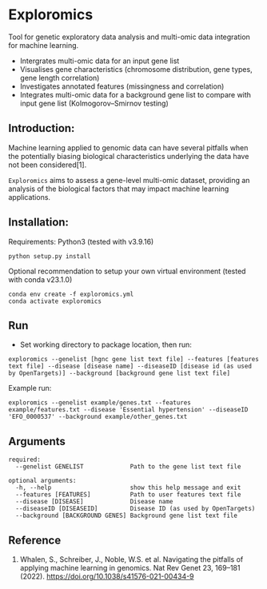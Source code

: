 # Exploromics
Tool for genetic exploratory data analysis and multi-omic data integration for machine learning.

- Intergrates multi-omic data for an input gene list
- Visualises gene characteristics (chromosome distribution, gene types, gene length correlation)
- Investigates annotated features (missingness and correlation) 
- Integrates multi-omic data for a background gene list to compare with input gene list (Kolmogorov–Smirnov testing)

## Introduction:

Machine learning applied to genomic data can have several pitfalls when the potentially biasing biological characteristics underlying the data have not been considered[1]. 

```Exploromics``` aims to assess a gene-level multi-omic dataset, providing an analysis of the biological factors that may impact machine learning applications. 

## Installation:
Requirements: Python3 (tested with v3.9.16)

```
python setup.py install
```

Optional recommendation to setup your own virtual environment (tested with conda v23.1.0)

```
conda env create -f exploromics.yml
conda activate exploromics
```


## Run

- Set working directory to package location, then run:

```
exploromics --genelist [hgnc gene list text file] --features [features text file] --disease [disease name] --diseaseID [disease id (as used by OpenTargets)] --background [background gene list text file]
```

Example run:

```
exploromics --genelist example/genes.txt --features example/features.txt --disease 'Essential hypertension' --diseaseID 'EFO_0000537' --background example/other_genes.txt

```

## Arguments

```
required:
  --genelist GENELIST             Path to the gene list text file

optional arguments:
  -h, --help                      show this help message and exit
  --features [FEATURES]           Path to user features text file
  --disease [DISEASE]             Disease name
  --diseaseID [DISEASEID]         Disease ID (as used by OpenTargets)
  --background [BACKGROUND GENES] Background gene list text file
  ```
  
## Reference
1. Whalen, S., Schreiber, J., Noble, W.S. et al. Navigating the pitfalls of applying machine learning in genomics. Nat Rev Genet 23, 169–181 (2022). https://doi.org/10.1038/s41576-021-00434-9
